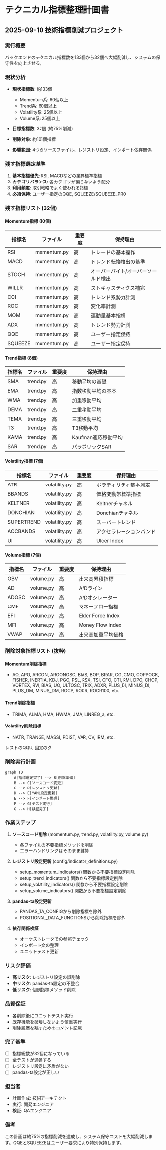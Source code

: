 # テクニカル指標整理計画書

## 2025-09-10 技術指標削減プロジェクト

### 実行概要
バックエンドのテクニカル指標数を133個から32個へ大幅削減し、システムの保守性を向上させる。

### 現状分析
- **現状指標数**: 約133個
  - Momentum系: 60個以上
  - Trend系: 60個以上
  - Volatility系: 25個以上
  - Volume系: 25個以上

- **目標指標数**: 32個 (約75%削減)
- **削除対象**: 約101個指標
- **影響範囲**: 4つのソースファイル、レジストリ設定、インポート依存関係

### 残す指標選定基準
1. **基本指標優先**: RSI, MACDなどの業界標準指標
2. **カテゴリバランス**: 各カテゴリが偏らないよう配分
3. **利用頻度**: 取引戦略でよく使われる指標
4. **必須保持**: ユーザー指定のQQE, SQUEEZE/SQUEEZE_PRO

### 残す指標リスト (32個)

#### Momentum指標 (10個)
| 指標名 | ファイル | 重要度 | 保持理由 |
|--------|----------|--------|----------|
| RSI | momentum.py | 高 | トレードの基本操作 |
| MACD | momentum.py | 高 | トレンド転換検出の基準 |
| STOCH | momentum.py | 高 | オーバーバイト/オーバーソールド検出 |
| WILLR | momentum.py | 高 | ストキャスティクス補完 |
| CCI | momentum.py | 高 | トレンド系勢力計測 |
| ROC | momentum.py | 高 | 変化率計測 |
| MOM | momentum.py | 高 | 運動量基本指標 |
| ADX | momentum.py | 高 | トレンド勢力計測 |
| QQE | momentum.py | 高 | ユーザー指定保持 |
| SQUEEZE | momentum.py | 高 | ユーザー指定保持 |

#### Trend指標 (8個)
| 指標名 | ファイル | 重要度 | 保持理由 |
|--------|----------|--------|----------|
| SMA | trend.py | 高 | 移動平均の基礎 |
| EMA | trend.py | 高 | 指数移動平均の基本 |
| WMA | trend.py | 高 | 加重移動平均 |
| DEMA | trend.py | 高 | 二重移動平均 |
| TEMA | trend.py | 高 | 三重移動平均 |
| T3 | trend.py | 高 | T3移動平均 |
| KAMA | trend.py | 高 | Kaufman適応移動平均 |
| SAR | trend.py | 高 | パラボリックSAR |

#### Volatility指標 (7個)
| 指標名 | ファイル | 重要度 | 保持理由 |
|--------|----------|--------|----------|
| ATR | volatility.py | 高 | ボラティリティ基本測定 |
| BBANDS | volatility.py | 高 | 価格変動帯標準指標 |
| KELTNER | volatility.py | 高 | Keltnerチャネル |
| DONCHIAN | volatility.py | 高 | Donchianチャネル |
| SUPERTREND | volatility.py | 高 | スーパートレンド |
| ACCBANDS | volatility.py | 高 | アクセラレーションバンド |
| UI | volatility.py | 高 | Ulcer Index |

#### Volume指標 (7個)
| 指標名 | ファイル | 重要度 | 保持理由 |
|--------|----------|--------|----------|
| OBV | volume.py | 高 | 出来高累積指標 |
| AD | volume.py | 高 | A/Dライン |
| ADOSC | volume.py | 高 | A/Dオシレーター |
| CMF | volume.py | 高 | マネーフロー指標 |
| EFI | volume.py | 高 | Elder Force Index |
| MFI | volume.py | 高 | Money Flow Index |
| VWAP | volume.py | 高 | 出来高加重平均価格 |

### 削除対象指標リスト (抜粋)
#### Momentum削除指標
- AO, APO, AROON, AROONOSC, BIAS, BOP, BRAR, CG, CMO, COPPOCK, FISHER, INERTIA, KDJ, PGO, PSL, RSX, TSI, CFO, CTI, RMI, DPO, CHOP, VORTEX, RVI, BIAS, UO, ULTOSC, TRIX, ADXR, PLUS_DI, MINUS_DI, PLUS_DM, MINUS_DM, ROCP, ROCR, ROCR100, etc.

#### Trend削除指標
- TRIMA, ALMA, HMA, HWMA, JMA, LINREG_a, etc.

#### Volatility削除指標
- NATR, TRANGE, MASSI, PDIST, VAR, CV, IRM, etc.

レストのQQU, 固定のク

### 削除実行計画

```mermaid
graph TD
    A[指標選定完了] --> B[削除準備]
    B --> C[ソースコード変更]
    C --> D[レジストリ更新]
    D --> E[YAML設定更新]
    E --> F[インポート整理]
    F --> G[テスト実行]
    G --> H[検証完了]
```

### 作業ステップ
1. **ソースコード削除** (momentum.py, trend.py, volatility.py, volume.py)
   - 各ファイルの不要指標メソッドを削除
   - エラーハンドリングはそのまま維持

2. **レジストリ設定更新** (config/indicator_definitions.py)
   - setup_momentum_indicators() 関数から不要指標設定削除
   - setup_trend_indicators() 関数から不要指標設定削除
   - setup_volatility_indicators() 関数から不要指標設定削除
   - setup_volume_indicators() 関数から不要指標設定削除

3. **pandas-ta設定更新**
   - PANDAS_TA_CONFIGから削除指標を除外
   - POSITIONAL_DATA_FUNCTIONSから削除指標を除外

4. **依存関係検証**
   - オーケストレータでの参照チェック
   - インポート文の整理
   - ユニットテスト更新

### リスク評価
- **高リスク**: レジストリ設定の誤削除
- **中リスク**: pandas-ta設定の不整合
- **低リスク**: 個別指標メソッド削除

### 品質保証
- 各削除後にユニットテスト実行
- 既存機能を破壊しないよう慎重実行
- 削除履歴を残すためのコメント記載

### 完了基準
- [ ] 指標総数が32個になっている
- [ ] 全テストが通過する
- [ ] レジストリ設定に矛盾がない
- [ ] pandas-ta設定が正しい

### 担当者
- 計画作成: 技術アーキテクト
- 実行: 開発エンジニア
- 検証: QAエンジニア

### 備考
この計画は約75%の指標削減を達成し、システム保守コストを大幅削減します。QQEとSQUEEZEはユーザー要求により特別保持します。